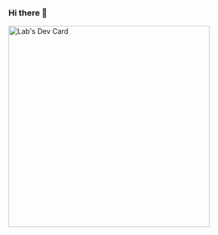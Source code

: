 ### Hi there 👋

<!--
**Labush/Labush** is a ✨ _special_ ✨ repository because its `README.md` (this file) appears on your GitHub profile.

Here are some ideas to get you started:

- 🔭 I’m currently working on ...
- 🌱 I’m currently learning ...
- 👯 I’m looking to collaborate on ...
- 🤔 I’m looking for help with ...
- 💬 Ask me about ...
- 📫 How to reach me: ...
- 😄 Pronouns: ...
- ⚡ Fun fact: ...
-->
<a href="https://app.daily.dev/Lab"><img src="https://api.daily.dev/devcards/eebc48b3369e4ddaa2e24276ca8bf6f3.png?r=zpu" width="400" alt="Lab's Dev Card"/></a>
